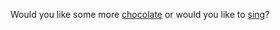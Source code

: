 Would you like some more [chocolate](../../search_for_chocolate/search_for_chocolate.md) or 
would you like to [sing](../../sing/sing.md)?